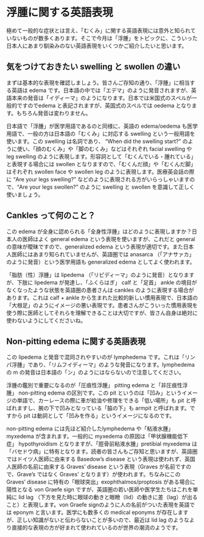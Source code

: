 # 浮腫に関する英語表現
極めて一般的な症状とは言え、「むくみ」に関する英語表現には意外と知られていないものが数多くあります。そこで今月は「浮腫」をトピックに、こういった日本人にあまり馴染みのない英語表現をいくつかご紹介したいと思います。

## 気をつけておきたい swelling と swollen の違い

まずは基本的な表現を確認しましょう。皆さんご存知の通り、「浮腫」に相当する英語は edema です。日本語の中では「エデマ」のように発音されますが、英語本来の発音は「イディーマ」のようになります。日本では米国式のスペルが一般的ですのでedema と表記されますが、英国式のスペルでは oedema となります。もちろん発音は変わりません。

日本語で「浮腫」が医学用語であるのと同様に、英語の edema/oedema も医学用語で、一般の方は日本語の「むくみ」に対応する swelling という一般用語を使います。この swelling は名詞であり、 “When did the swelling start?” のように使い、「顔のむくみ」や「脚のむくみ」などはそれぞれ facial swelling や leg swelling のように表現します。形容詞として「むくんでいる・腫れている」と表現する場合には swollen となりますので、「むくんだ顔」や「むくんだ脚」はそれぞれ swollen face や swollen leg のように表現します。医療英会話の際に “Are your legs swelling?” などのように表現される方がいらっしゃいますので、“Are your legs swollen?” のように swelling と swollen を意識して正しく使いましょう。

## Cankles って何のこと？

この edema が全身に認められる「全身性浮腫」はどのように表現しますか？日本人の医師はよく general edema という表現を使いますが、これだと general の意味が曖昧ですので、generalized edema という表現が適切です。また日本人医師にはあまり知られていませんが、英語圏では anasarca （「アナサァカ」のように発音）という医学用語も generalized edema としてよく使われます。

「脂肪（性）浮腫」は lipedema （「リピディーマ」のように発音）となりますが、下肢に lipedema が発達し、「ふくらはぎ」 calf と「足首」 ankle の境目がなくなったような状態を英語圏の患者さんは cankles のように表現する場合があります。これは calf + ankle から生まれた比較的新しい慣用表現で、日本語の「大根足」のようにイメージの悪い表現です。患者さんがこういった慣用表現を使う際に医師としてそれらを理解できることは大切ですが、皆さん自身は絶対に使わないようにしてくださいね。

## Non-pitting edema に関する英語表現

この lipedema と発音で混同されやすいのが lymphedema です。これは「リンパ浮腫」であり、「リムフイディーマ」のような発音になります。lymphedema の m の発音は日本語の「ン」のようにはならないので注意してください。

浮腫の鑑別で重要になるのが「圧痕性浮腫」 pitting edema と「非圧痕性浮腫」 non-pitting edema の区別です。この pit というのは「凹み」というイメージの単語で、カーレースの際に車が給油や修理をできる「低い場所」も pit と呼ばれますし、腕の下で凹みとなっている「脇の下」も armpit と呼ばれます。ですから pit は動詞として「凹みを作る」というイメージになるのです。

non-pitting edema には先ほど紹介したlymphedema や「粘液水腫」 myxedema が含まれます。一般的に myxedema の原因は「甲状腺機能低下症」 hypothyroidism となりますが、「脛骨前粘液水腫」pretibial myxedema は「バセドウ病」に特有となります。読者の皆さんもご存知と思いますが、英語圏ではドイツ人医師に由来する Basedow’s disease という表現は使われず、英国人医師の名前に由来する Graves’ disease という表現（Graves が名前ですので、Grave’s ではなく Graves’ となります）が使われます。ちなみにこの Graves’ disease に特有の「眼球突出」exophthalmos/proptosis がある場合に陽性となる von Graefe sign ですが、英語圏の若い医師や医学生たちはこれを単純に lid lag （下方を見た時に眼球の動きと眼瞼（lid）の動きに差（lag）が出ること）と表現します。von Graefe signのように人の名前がついた表現を英語では eponym と言います。医学にも数多くの medical eponyms が存在しますが、正しい知識がないと伝わらないことが多いので、最近は lid lag のようなより直接的な表現の方が好まれて使われているのが世界の潮流のようです。
